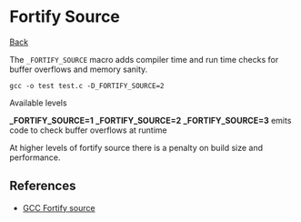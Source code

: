 # Fortify Source

[Back](./c-compiler.md)

The `_FORTIFY_SOURCE` macro adds compiler time and run time checks for buffer overflows and memory sanity.

```
gcc -o test test.c -D_FORTIFY_SOURCE=2
```

Available levels

**\_FORTIFY\_SOURCE=1**
**\_FORTIFY\_SOURCE=2**
**\_FORTIFY\_SOURCE=3** emits code to check buffer overflows at runtime

At higher levels of fortify source there is a penalty on build size and performance.

## References

- [GCC Fortify source](https://developers.redhat.com/articles/2022/09/17/gccs-new-fortification-level#2__better_fortification_coverage)

